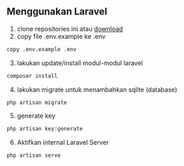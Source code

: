 ## Menggunakan Laravel
1. clone repositories ini atau [download](https://github.com/arthawebid/webprog-laraproject-H/archive/refs/heads/main.zip)
2. copy file .env.example ke .env
```bash
copy .env.example .env
```
3. lakukan update/install modul-modul laravel
```bash
composer install
```
4. lakukan migrate untuk menambahkan sqlite (database)
```bash
php artisan migrate
```
5. generate key
```bash
php artisan key:generate
```
6. Aktifkan internal Laravel Server
```bash
php artisan serve
```


